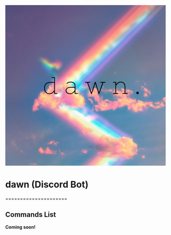 ![Avatar](img/dawnicon.png)
# dawn (Discord Bot)
=====================

Commands List
-------------
**Coming soon!**
